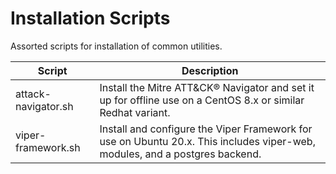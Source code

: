 # Installation Scripts
 Assorted scripts for installation of common utilities.


| Script | Description |
| --- | --- |
| attack-navigator.sh | Install the Mitre ATT&CK® Navigator and set it up for offline use on a CentOS 8.x or similar Redhat variant. |  
| viper-framework.sh | Install and configure the Viper Framework for use on Ubuntu 20.x. This includes viper-web, modules, and a postgres backend. |